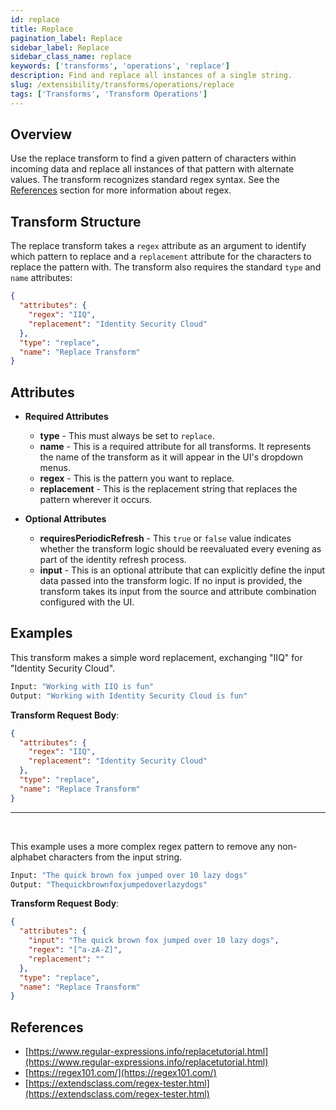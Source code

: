 ```yaml
---
id: replace
title: Replace
pagination_label: Replace
sidebar_label: Replace
sidebar_class_name: replace
keywords: ['transforms', 'operations', 'replace']
description: Find and replace all instances of a single string.
slug: /extensibility/transforms/operations/replace
tags: ['Transforms', 'Transform Operations']
---
```


## Overview

Use the replace transform to find a given pattern of characters within incoming data and replace all instances of that pattern with alternate values. The transform recognizes standard regex syntax. See the [References](#references) section for more information about regex.

## Transform Structure

The replace transform takes a `regex` attribute as an argument to identify which pattern to replace and a `replacement` attribute for the characters to replace the pattern with. The transform also requires the standard `type` and `name` attributes:

```json
{
  "attributes": {
    "regex": "IIQ",
    "replacement": "Identity Security Cloud"
  },
  "type": "replace",
  "name": "Replace Transform"
}
```

## Attributes

- **Required Attributes**

  - **type** - This must always be set to `replace`.
  - **name** - This is a required attribute for all transforms. It represents the name of the transform as it will appear in the UI's dropdown menus.
  - **regex** - This is the pattern you want to replace.
  - **replacement** - This is the replacement string that replaces the pattern wherever it occurs.

- **Optional Attributes**
  - **requiresPeriodicRefresh** - This `true` or `false` value indicates whether the transform logic should be reevaluated every evening as part of the identity refresh process.
  - **input** - This is an optional attribute that can explicitly define the input data passed into the transform logic. If no input is provided, the transform takes its input from the source and attribute combination configured with the UI.

## Examples

This transform makes a simple word replacement, exchanging "IIQ" for "Identity Security Cloud".

```bash
Input: "Working with IIQ is fun"
Output: "Working with Identity Security Cloud is fun"
```

**Transform Request Body**:

```json
{
  "attributes": {
    "regex": "IIQ",
    "replacement": "Identity Security Cloud"
  },
  "type": "replace",
  "name": "Replace Transform"
}
```

---

<p>&nbsp;</p>

This example uses a more complex regex pattern to remove any non-alphabet characters from the input string.

```bash
Input: "The quick brown fox jumped over 10 lazy dogs"
Output: "Thequickbrownfoxjumpedoverlazydogs"
```

**Transform Request Body**:

```json
{
  "attributes": {
    "input": "The quick brown fox jumped over 10 lazy dogs",
    "regex": "[^a-zA-Z]",
    "replacement": ""
  },
  "type": "replace",
  "name": "Replace Transform"
}
```

## References

- [https://www.regular-expressions.info/replacetutorial.html](https://www.regular-expressions.info/replacetutorial.html)
- [https://regex101.com/](https://regex101.com/)
- [https://extendsclass.com/regex-tester.html](https://extendsclass.com/regex-tester.html)
